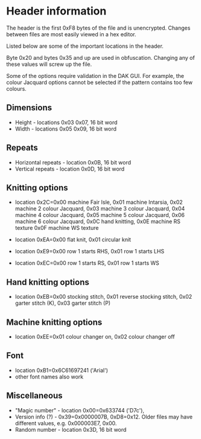 # Header information

The header is the first 0xF8 bytes of the file and is unencrypted. Changes
between files are most easily viewed in a hex editor.

Listed below are some of the important locations in the header.

Byte 0x20 and bytes 0x35 and up are used in obfuscation. Changing any of
these values will screw up the file.

Some of the options require validation in the DAK GUI. For example, the
colour Jacquard options cannot be selected if the pattern contains too
few colours.

## Dimensions
* Height - locations 0x03 0x07, 16 bit word
* Width - locations 0x05 0x09, 16 bit word

## Repeats
* Horizontal repeats - location 0x0B, 16 bit word
* Vertical repeats - location 0x0D, 16 bit word

## Knitting options
* location 0x2C=0x00 machine Fair Isle,
		0x01 machine Intarsia,
		0x02 machine 2 colour Jacquard,
                0x03 machine 3 colour Jacquard,
		0x04 machine 4 colour Jacquard,
		0x05 machine 5 colour Jacquard,
                0x06 machine 6 colour Jacquard,
		0x0C hand knitting,
		0x0E machine RS texture
		0x0F machine WS texture

* location 0xEA=0x00 flat knit,
		0x01 circular knit
* location 0xE9=0x00 row 1 starts RHS,
		0x01 row 1 starts LHS
* location 0xEC=0x00 row 1 starts RS, 
		0x01 row 1 starts WS

## Hand knitting options
* location 0xEB=0x00 stocking stitch,
		0x01 reverse stocking stitch,
		0x02 garter stitch (K),
		0x03 garter stitch (P)

## Machine knitting options
* location 0xEE=0x01 colour changer on,
		0x02 colour changer off

## Font
* location 0xB1=0x6C61697241 ('Arial')
* other font names also work

## Miscellaneous
* "Magic number" - location 0x00=0x633744 ('D7c'),
* Version info (?) - 0x39=0x0000007B, 0xD8=0x12. Older files may have different values, e.g. 0x000003E7, 0x00.	
* Random number - location 0x3D, 16 bit word